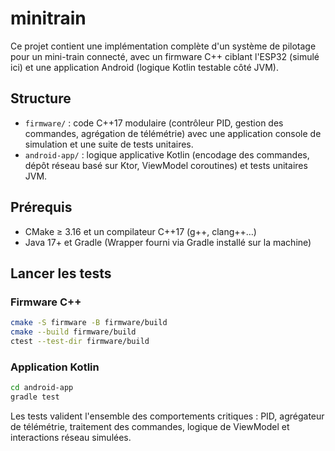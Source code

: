 # minitrain

Ce projet contient une implémentation complète d'un système de pilotage pour un mini-train connecté, avec un firmware C++ ciblant l'ESP32 (simulé ici) et une application Android (logique Kotlin testable côté JVM).

## Structure

- `firmware/` : code C++17 modulaire (contrôleur PID, gestion des commandes, agrégation de télémétrie) avec une application console de simulation et une suite de tests unitaires.
- `android-app/` : logique applicative Kotlin (encodage des commandes, dépôt réseau basé sur Ktor, ViewModel coroutines) et tests unitaires JVM.

## Prérequis

- CMake ≥ 3.16 et un compilateur C++17 (g++, clang++…)
- Java 17+ et Gradle (Wrapper fourni via Gradle installé sur la machine)

## Lancer les tests

### Firmware C++

```bash
cmake -S firmware -B firmware/build
cmake --build firmware/build
ctest --test-dir firmware/build
```

### Application Kotlin

```bash
cd android-app
gradle test
```

Les tests valident l'ensemble des comportements critiques : PID, agrégateur de télémétrie, traitement des commandes, logique de ViewModel et interactions réseau simulées.
